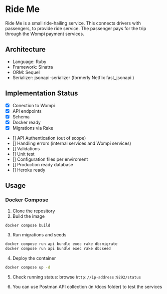 # Ride Me

Ride Me is a small ride-hailing service. This connects drivers with passengers, to provide ride service. The passenger pays for the trip through the Wompi payment services.

## Architecture

- Language: Ruby
- Framework: Sinatra
- ORM: Sequel
- Serializer: jsonapi-serializer (formerly Netflix fast_jsonapi )

## Implementation Status

- [x] Conection to Wompi
- [x] API endpoints
- [x] Schema
- [x] Docker ready
- [x] Migrations via Rake
- [] API Authentication (out of scope)
- [] Handling errors (internal services and Wompi services)
- [] Validations
- [] Unit test
- [] Configuration files per enviroment
- [] Production ready database
- [] Heroku ready

## Usage

### Docker Compose

1. Clone the repository
2. Build the image

```bash
docker compose build
```

3. Run migrations and seeds

```bash
docker compose run api bundle exec rake db:migrate
docker compose run api bundle exec rake db:seed
```

4. Deploy the container

```bash
docker compose up -d
```

5. Check running status:  browse  ```http://ip-address:9292/status```

6. You can use Postman API collection (in /docs folder) to test the services
